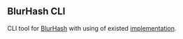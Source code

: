 BlurHash CLI
------------

CLI tool for [BlurHash][1] with using of existed [implementation][2].

[1]: https://blurha.sh/
[2]: https://github.com/bbrks/go-blurhash